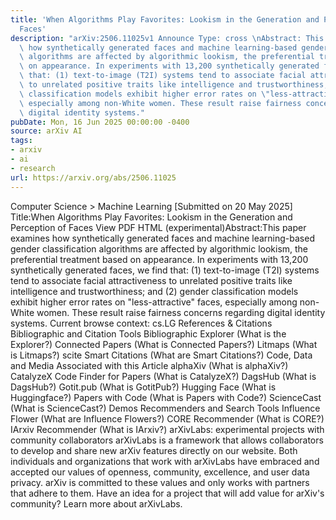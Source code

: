 ```yaml
---
title: 'When Algorithms Play Favorites: Lookism in the Generation and Perception of
  Faces'
description: "arXiv:2506.11025v1 Announce Type: cross \nAbstract: This paper examines\
  \ how synthetically generated faces and machine learning-based gender classification\
  \ algorithms are affected by algorithmic lookism, the preferential treatment based\
  \ on appearance. In experiments with 13,200 synthetically generated faces, we find\
  \ that: (1) text-to-image (T2I) systems tend to associate facial attractiveness\
  \ to unrelated positive traits like intelligence and trustworthiness; and (2) gender\
  \ classification models exhibit higher error rates on \"less-attractive\" faces,\
  \ especially among non-White women. These result raise fairness concerns regarding\
  \ digital identity systems."
pubDate: Mon, 16 Jun 2025 00:00:00 -0400
source: arXiv AI
tags:
- arxiv
- ai
- research
url: https://arxiv.org/abs/2506.11025
---
```


Computer Science > Machine Learning
[Submitted on 20 May 2025]
Title:When Algorithms Play Favorites: Lookism in the Generation and Perception of Faces
View PDF HTML (experimental)Abstract:This paper examines how synthetically generated faces and machine learning-based gender classification algorithms are affected by algorithmic lookism, the preferential treatment based on appearance. In experiments with 13,200 synthetically generated faces, we find that: (1) text-to-image (T2I) systems tend to associate facial attractiveness to unrelated positive traits like intelligence and trustworthiness; and (2) gender classification models exhibit higher error rates on "less-attractive" faces, especially among non-White women. These result raise fairness concerns regarding digital identity systems.
Current browse context:
cs.LG
References & Citations
Bibliographic and Citation Tools
Bibliographic Explorer (What is the Explorer?)
Connected Papers (What is Connected Papers?)
Litmaps (What is Litmaps?)
scite Smart Citations (What are Smart Citations?)
Code, Data and Media Associated with this Article
alphaXiv (What is alphaXiv?)
CatalyzeX Code Finder for Papers (What is CatalyzeX?)
DagsHub (What is DagsHub?)
Gotit.pub (What is GotitPub?)
Hugging Face (What is Huggingface?)
Papers with Code (What is Papers with Code?)
ScienceCast (What is ScienceCast?)
Demos
Recommenders and Search Tools
Influence Flower (What are Influence Flowers?)
CORE Recommender (What is CORE?)
IArxiv Recommender
(What is IArxiv?)
arXivLabs: experimental projects with community collaborators
arXivLabs is a framework that allows collaborators to develop and share new arXiv features directly on our website.
Both individuals and organizations that work with arXivLabs have embraced and accepted our values of openness, community, excellence, and user data privacy. arXiv is committed to these values and only works with partners that adhere to them.
Have an idea for a project that will add value for arXiv's community? Learn more about arXivLabs.